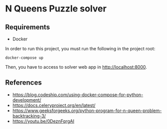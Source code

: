 # N Queens Puzzle solver

## Requirements

* Docker

In order to run this project, you must run the following in the project root:

```command-line
docker-compose up
```

Then, you have to access to solver web app in <http://localhost:8000>.

## References

* <https://blog.codeship.com/using-docker-compose-for-python-development/>
* <https://docs.celeryproject.org/en/latest/>
* <https://www.geeksforgeeks.org/python-program-for-n-queen-problem-backtracking-3/>
* <https://youtu.be/0DeznFqrgAI>
